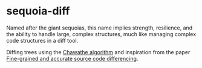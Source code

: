 # sequoia-diff

Named after the giant sequoias, this name implies strength, resilience, and the ability to handle large, complex structures, much like managing complex code structures in a diff tool.

Diffing trees using the [Chawathe algorithm](https://doi.org/10.1145/235968.233366) and inspiration from the paper [Fine-grained and accurate source code differencing](https://doi.org/10.1145/2642937.2642982). 

